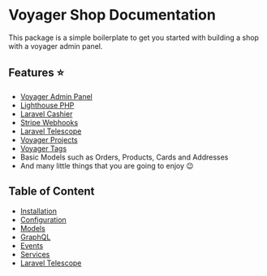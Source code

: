 # Voyager Shop Documentation

This package is a simple boilerplate to get you started with building a shop with a voyager admin panel.

## Features ⭐

* [Voyager Admin Panel](https://voyager.devdojo.com/)
* [Lighthouse PHP](https://lighthouse-php.com)
* [Laravel Cashier](https://laravel.com/docs/cashier)
* [Stripe Webhooks](https://github.com/spatie/laravel-stripe-webhooks)
* [Laravel Telescope](telescope.md)
* [Voyager Projects](https://github.com/tjventurini/voyager-projects)
* [Voyager Tags](https://github.com/tjventurini/voyager-tags)
* Basic Models such as Orders, Products, Cards and Addresses
* And many little things that you are going to enjoy 😉

## Table of Content 

* [Installation](installation.md)
* [Configuration](configuration.md)
* [Models](models.md)
* [GraphQL](graphql.md)
* [Events](events.md)
* [Services](services.md)
* [Laravel Telescope](telescope.md)
